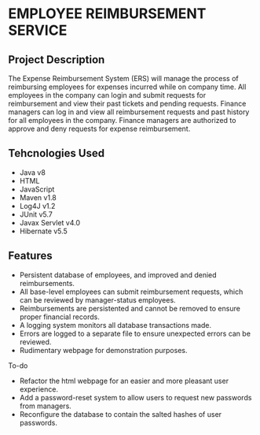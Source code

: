 # EMPLOYEE REIMBURSEMENT SERVICE

## Project Description
The Expense Reimbursement System (ERS) will manage the process of reimbursing employees for expenses incurred while on company time. All employees in the company can login and submit requests for reimbursement and view their past tickets and pending requests. Finance managers can log in and view all reimbursement requests and past history for all employees in the company. Finance managers are authorized to approve and deny requests for expense reimbursement.

## Tehcnologies Used
* Java v8
* HTML
* JavaScript
* Maven v1.8
* Log4J v1.2
* JUnit v5.7
* Javax Servlet v4.0
* Hibernate v5.5


## Features
* Persistent database of employees, and improved and denied reimbursements.
* All base-level employees can submit reimbursement requests, which can be reviewed by manager-status employees.
* Reimbursements are persistented and cannot be removed to ensure proper financial records.
* A logging system monitors all database transactions made.
* Errors are logged to a separate file to ensure unexpected errors can be reviewed.
* Rudimentary webpage for demonstration purposes.

To-do
* Refactor the html webpage for an easier and more pleasant user experience.
* Add a password-reset system to allow users to request new passwords from managers.
* Reconfigure the database to contain the salted hashes of user passwords.
